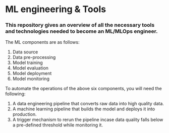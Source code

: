 # ML engineering & Tools

### This repository gives an overview of all the necessary tools and technologies needed to become an ML/MLOps engineer.

The ML components are as follows:

1. Data source
2. Data pre-processing
3. Model training
4. Model evaluation
5. Model deployment
6. Model monitoring 

To automate the operations of the above six components, you will need the following:

1. A data engineering pipeline that converts raw data into high quality data.
2. A machine learning pipeline that builds the model and deploys it into production.
3. A trigger mechanism to rerun the pipeline incase data quality falls below a pre-defined threshold while monitoring it.